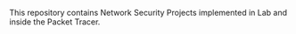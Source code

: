 This repository contains Network Security Projects implemented in Lab and inside the Packet Tracer.
